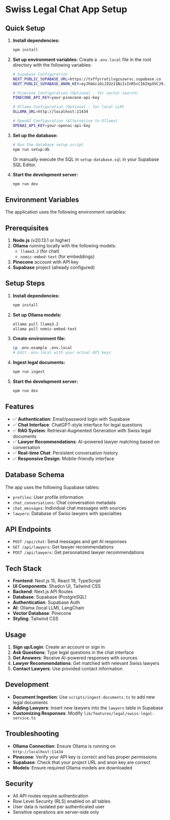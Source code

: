 # Swiss Legal Chat App Setup

## Quick Setup

1. **Install dependencies:**
   ```bash
   npm install
   ```

2. **Set up environment variables:**
   Create a `.env.local` file in the root directory with the following variables:

   ```bash
   # Supabase Configuration
   NEXT_PUBLIC_SUPABASE_URL=https://txffyrrotilvgzuzwrvc.supabase.co
   NEXT_PUBLIC_SUPABASE_ANON_KEY=eyJhbGciOiJIUzI1NiIsInR5cCI6IkpXVCJ9.eyJpc3MiOiJzdXBhYmFzZSIsInJlZiI6InR4ZmZ5cnJvdGlsdmd6dXp3cnZjIiwicm9sZSI6ImFub24iLCJpYXQiOjE3NjEwNTAwODIsImV4cCI6MjA3NjYyNjA4Mn0.I_aYElAZEpn410NnCGBoUdDyv2xhc9ukcRwToe1bn-c

   # Pinecone Configuration (Optional - for vector search)
   PINECONE_API_KEY=your-pinecone-api-key

   # Ollama Configuration (Optional - for local LLM)
   OLLAMA_URL=http://localhost:11434

   # OpenAI Configuration (Alternative to Ollama)
   OPENAI_API_KEY=your-openai-api-key
   ```

3. **Set up the database:**
   ```bash
   # Run the database setup script
   npm run setup:db
   ```
   
   Or manually execute the SQL in `setup-database.sql` in your Supabase SQL Editor.

4. **Start the development server:**
   ```bash
   npm run dev
   ```

## Environment Variables

The application uses the following environment variables:

## Prerequisites

1. **Node.js** (v20.13.1 or higher)
2. **Ollama** running locally with the following models:
   - `llama3.2` (for chat)
   - `nomic-embed-text` (for embeddings)
3. **Pinecone** account with API key
4. **Supabase** project (already configured)

## Setup Steps

1. **Install dependencies:**
   ```bash
   npm install
   ```

2. **Set up Ollama models:**
   ```bash
   ollama pull llama3.2
   ollama pull nomic-embed-text
   ```

3. **Create environment file:**
   ```bash
   cp .env.example .env.local
   # Edit .env.local with your actual API keys
   ```

4. **Ingest legal documents:**
   ```bash
   npm run ingest
   ```

5. **Start the development server:**
   ```bash
   npm run dev
   ```

## Features

- ✅ **Authentication**: Email/password login with Supabase
- ✅ **Chat Interface**: ChatGPT-style interface for legal questions
- ✅ **RAG System**: Retrieval-Augmented Generation with Swiss legal documents
- ✅ **Lawyer Recommendations**: AI-powered lawyer matching based on conversation
- ✅ **Real-time Chat**: Persistent conversation history
- ✅ **Responsive Design**: Mobile-friendly interface

## Database Schema

The app uses the following Supabase tables:
- `profiles`: User profile information
- `chat_conversations`: Chat conversation metadata
- `chat_messages`: Individual chat messages with sources
- `lawyers`: Database of Swiss lawyers with specialties

## API Endpoints

- `POST /api/chat`: Send messages and get AI responses
- `GET /api/lawyers`: Get lawyer recommendations
- `POST /api/lawyers`: Get personalized lawyer recommendations

## Tech Stack

- **Frontend**: Next.js 15, React 19, TypeScript
- **UI Components**: Shadcn UI, Tailwind CSS
- **Backend**: Next.js API Routes
- **Database**: Supabase (PostgreSQL)
- **Authentication**: Supabase Auth
- **AI**: Ollama (local LLM), LangChain
- **Vector Database**: Pinecone
- **Styling**: Tailwind CSS

## Usage

1. **Sign up/Login**: Create an account or sign in
2. **Ask Questions**: Type legal questions in the chat interface
3. **Get Answers**: Receive AI-powered responses with sources
4. **Lawyer Recommendations**: Get matched with relevant Swiss lawyers
5. **Contact Lawyers**: Use provided contact information

## Development

- **Document Ingestion**: Use `scripts/ingest-documents.ts` to add new legal documents
- **Adding Lawyers**: Insert new lawyers into the `lawyers` table in Supabase
- **Customizing Responses**: Modify `lib/features/legal/swiss-legal-service.ts`

## Troubleshooting

- **Ollama Connection**: Ensure Ollama is running on `http://localhost:11434`
- **Pinecone**: Verify your API key is correct and has proper permissions
- **Supabase**: Check that your project URL and anon key are correct
- **Models**: Ensure required Ollama models are downloaded

## Security

- All API routes require authentication
- Row Level Security (RLS) enabled on all tables
- User data is isolated per authenticated user
- Sensitive operations are server-side only
